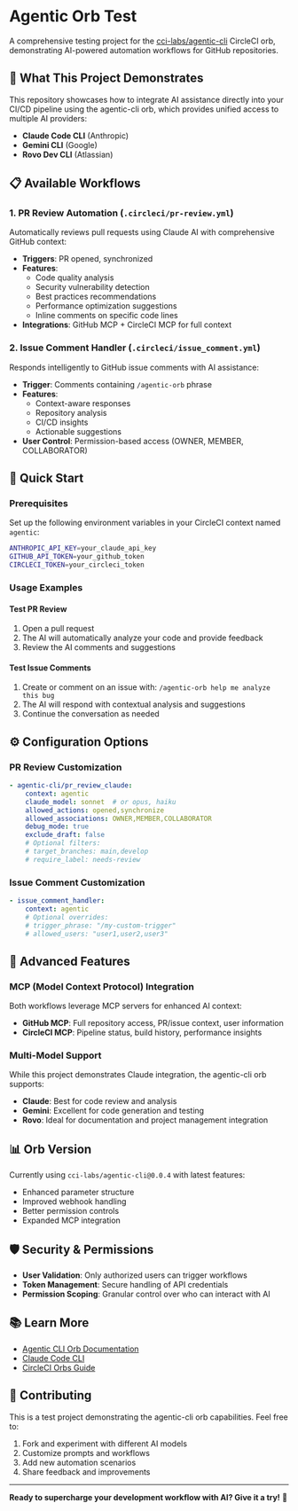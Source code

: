 # Agentic Orb Test

A comprehensive testing project for the [cci-labs/agentic-cli](https://circleci.com/developer/orbs/orb/cci-labs/agentic-cli) CircleCI orb, demonstrating AI-powered automation workflows for GitHub repositories.

## 🤖 What This Project Demonstrates

This repository showcases how to integrate AI assistance directly into your CI/CD pipeline using the agentic-cli orb, which provides unified access to multiple AI providers:

- **Claude Code CLI** (Anthropic)
- **Gemini CLI** (Google)  
- **Rovo Dev CLI** (Atlassian)

## 📋 Available Workflows

### 1. PR Review Automation (`.circleci/pr-review.yml`)

Automatically reviews pull requests using Claude AI with comprehensive GitHub context:

- **Triggers**: PR opened, synchronized
- **Features**: 
  - Code quality analysis
  - Security vulnerability detection
  - Best practices recommendations
  - Performance optimization suggestions
  - Inline comments on specific code lines
- **Integrations**: GitHub MCP + CircleCI MCP for full context

### 2. Issue Comment Handler (`.circleci/issue_comment.yml`)

Responds intelligently to GitHub issue comments with AI assistance:

- **Trigger**: Comments containing `/agentic-orb` phrase
- **Features**:
  - Context-aware responses
  - Repository analysis
  - CI/CD insights
  - Actionable suggestions
- **User Control**: Permission-based access (OWNER, MEMBER, COLLABORATOR)

## 🚀 Quick Start

### Prerequisites

Set up the following environment variables in your CircleCI context named `agentic`:

```bash
ANTHROPIC_API_KEY=your_claude_api_key
GITHUB_API_TOKEN=your_github_token  
CIRCLECI_TOKEN=your_circleci_token
```

### Usage Examples

#### Test PR Review
1. Open a pull request
2. The AI will automatically analyze your code and provide feedback
3. Review the AI comments and suggestions

#### Test Issue Comments  
1. Create or comment on an issue with: `/agentic-orb help me analyze this bug`
2. The AI will respond with contextual analysis and suggestions
3. Continue the conversation as needed

## ⚙️ Configuration Options

### PR Review Customization

```yaml
- agentic-cli/pr_review_claude:
    context: agentic
    claude_model: sonnet  # or opus, haiku
    allowed_actions: opened,synchronize
    allowed_associations: OWNER,MEMBER,COLLABORATOR
    debug_mode: true
    exclude_draft: false
    # Optional filters:
    # target_branches: main,develop
    # require_label: needs-review
```

### Issue Comment Customization

```yaml
- issue_comment_handler:
    context: agentic
    # Optional overrides:
    # trigger_phrase: "/my-custom-trigger"
    # allowed_users: "user1,user2,user3"
```

## 🔧 Advanced Features

### MCP (Model Context Protocol) Integration

Both workflows leverage MCP servers for enhanced AI context:

- **GitHub MCP**: Full repository access, PR/issue context, user information
- **CircleCI MCP**: Pipeline status, build history, performance insights

### Multi-Model Support

While this project demonstrates Claude integration, the agentic-cli orb supports:

- **Claude**: Best for code review and analysis
- **Gemini**: Excellent for code generation and testing
- **Rovo**: Ideal for documentation and project management integration

## 📊 Orb Version

Currently using `cci-labs/agentic-cli@0.0.4` with latest features:

- Enhanced parameter structure
- Improved webhook handling
- Better permission controls
- Expanded MCP integration

## 🛡️ Security & Permissions

- **User Validation**: Only authorized users can trigger workflows
- **Token Management**: Secure handling of API credentials
- **Permission Scoping**: Granular control over who can interact with AI

## 📚 Learn More

- [Agentic CLI Orb Documentation](https://circleci.com/developer/orbs/orb/cci-labs/agentic-cli)
- [Claude Code CLI](https://github.com/anthropics/claude-code)
- [CircleCI Orbs Guide](https://circleci.com/docs/orb-intro/)

## 🤝 Contributing

This is a test project demonstrating the agentic-cli orb capabilities. Feel free to:

1. Fork and experiment with different AI models
2. Customize prompts and workflows  
3. Add new automation scenarios
4. Share feedback and improvements

---

**Ready to supercharge your development workflow with AI? Give it a try!** 🚀
